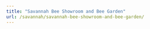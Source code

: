 ```yaml
---
title: "Savannah Bee Showroom and Bee Garden"
url: /savannah/savannah-bee-showroom-and-bee-garden/
---
```

